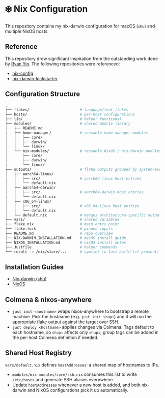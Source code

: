 # ❄️ Nix Configuration

This repository contains my nix-darwin configuration for macOS (`shu`) and multiple NixOS hosts.

## Reference

This repository drew significant inspiration from the outstanding work done by
[Ryan Yin](https://github.com/ryan4yin). The following repositories were referenced:

- [nix-config](https://github.com/ryan4yin/nix-config)
- [nix-darwin-kickstarter](https://github.com/ryan4yin/nix-darwin-kickstarter)

## Configuration Structure

```bash
.
├── flakes/                       # language/tool flakes
├── hosts/                        # per-host configurations
├── lib/                          # helper functions)
├── modules/                      # shared module library
│   ├── README.md
│   ├── home-manager/             # reusable home-manager modules
│   │   ├── core/
│   │   ├── darwin/
│   │   └── linux/
│   └── nix-modules/              # reusable NixOS / nix-darwin modules
│       ├── core/
│       ├── darwin/
│       └── linux/
├── outputs/                      # flake outputs grouped by system/architecture
│   ├── aarch64-linux/
│   │   ├── src/                  # aarch64-linux host entries
│   │   └── default.nix
│   ├── aarch64-darwin/
│   │   ├── src/                  # aarch64-darwin host entries
│   │   └── default.nix
│   ├── x86_64-linux/
│   │   ├── src/                  # x86_64-linux host entries
│   │   └── default.nix
│   └── default.nix               # merges architecture-specific outputs
├── vars/                         # shared variables
├── flake.nix                     # main entry point
├── flake.lock                    # pinned inputs
├── README.md                     # repo overview
├── NIX-DARWIN_INSTALLATION.md    # macOS install guide
├── NIXOS_INSTALLATION.md         # nixOS install notes
├── Justfile                      # helper commands
└── result -> /nix/store/...      # symlink to last build (if present)
```

## Installation Guides

- [Nix-darwin (shu)](./NIX-DARWIN_INSTALLATION.md)
- [NixOS](./NIXOS_INSTALLATION.md)

## Colmena & nixos-anywhere

- `just init <hostname>` wraps nixos-anywhere to bootstrap a remote machine. Pick the hostname (e.g. `just init shupi`) and it will run the appropriate flake output against the target over SSH.
- `just deploy <hostname>` applies changes via Colmena. Tags default to each hostname, so `shupi` affects only `shupi`; group tags can be added in the per-host Colmena definition if needed.

## Shared Host Registry

`vars/default.nix` defines `hostAddresses`: a shared map of hostnames to IPs.

- `modules/nix-modules/core/ssh.nix` consumes this list to write `/etc/hosts` and generate SSH aliases everywhere.
- Update `hostAddresses` whenever a new host is added, and both nix-darwin and NixOS configurations pick it up automatically.
